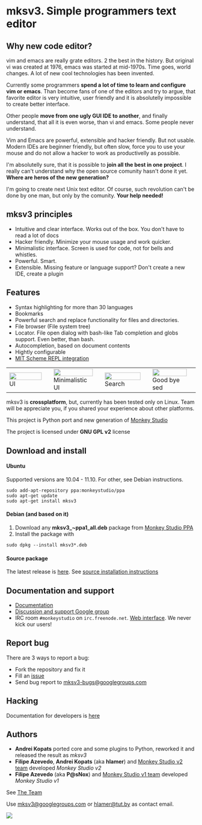 # mksv3. Simple programmers text editor


## Why new code editor?
vim and emacs are really grate editors. 2 the best in the history. But original vi was created at 1976, emacs was started at mid-1970s. Time goes, world changes. A lot of new cool technologies has been invented.

Currently some programmers **spend a lot of time to learn and configure vim or emacs**. Than become fans of one of the editors and try to argue, that favorite editor is very intuitive, user friendly and it is absolutelly impossible to create better interface.

Other people **move from one ugly GUI IDE to another**, and finally understand, that all it is even worse, than vi and emacs. Some people never understand.

Vim and Emacs are powerful, extensible and hacker friendly. But not usable. Modern IDEs are beginner friendly, but often slow, force you to use your mouse and do not allow a hacker to work as productivelly as possible.

I'm absolutelly sure, that it is possible to **join all the best in one project**. I really can't understand why the open source comunity hasn't done it yet. **Where are heros of the new generation?**

I'm going to create next Unix text editor. Of course, such revolution can't be done by one man, but only by the comunity. **Your help needed!**

## mksv3 principles

* Intuitive and clear interface. Works out of the box. You don't have to read a lot of docs
* Hacker friendly. Minimize your mouse usage and work quicker.
* Minimalistic interface. Screen is used for code, not for bells and whistles.
* Powerful. Smart.
* Extensible. Missing feature or language support? Don't create a new IDE, create a plugin

## Features
 * Syntax highlighting for more than 30 languages
 * Bookmarks
 * Powerful search and replace functionality for files and directories.
 * File browser (File system tree)
 * Locator. File open dialog with bash-like Tab completion and globs support. Even better, than bash.
 * Autocompletion, based on document contents
 * Hightly configurable
 * [MIT Scheme REPL integration](https://github.com/hlamer/mksv3/wiki/Scheme-support)

<table frame="void">
    <tr>
        <td width="25%">
            <a href="http://hlamer.github.com/mksv3/screenshots/main-ui.png">
                <img src="http://hlamer.github.com/mksv3/screenshots/preview/main-ui.png" width="100%" height="100%"/>
            </a>
            UI
        <td/>
        <td width="25%">
            <a href="http://hlamer.github.com/mksv3/screenshots/minimal.png">
                <img src="http://hlamer.github.com/mksv3/screenshots/preview/minimal.png" width="100%" height="100%"/>
            </a>
            Minimalistic UI
        <td/>
        <td width="25%">
            <a href="http://hlamer.github.com/mksv3/screenshots/search.png">
                <img src="http://hlamer.github.com/mksv3/screenshots/preview/search.png" width="100%" height="100%"/>
            </a>
            Search
        <td/>
        <td width="25%">
            <a href="http://hlamer.github.com/mksv3/screenshots/search-replace.png">
                <img src="http://hlamer.github.com/mksv3/screenshots/preview/search-replace.png" width="100%" height="100%"/>
            </a>
            Good bye sed
        <td/>
    <tr/>
<table/>

mksv3 is **crossplatform**, but, currently has been tested only on Linux. Team will be appreciate you, if you shared your experience about other platforms.

This project is Python port and new generation of [Monkey Studio](http://monkeystudio.org)

The project is licensed under **GNU GPL v2** license

## Download and install

#### Ubuntu

Supported versions are 10.04 - 11.10. For other, see Debian instructions.

    sudo add-apt-repository ppa:monkeystudio/ppa
    sudo apt-get update
    sudo apt-get install mksv3
    

#### Debian (and based on it)


1. Download any **mksv3_<version>~ppa1_all.deb** package from [Monkey Studio PPA](https://launchpad.net/~monkeystudio/+archive/ppa/+packages)
2. Install the package with

`sudo dpkg --install mksv3*.deb`

#### Source package

The latest release is [here](https://github.com/hlamer/mksv3/tags). See [source installation instructions](https://github.com/hlamer/mksv3/wiki/source-installation-instructions)

## Documentation and support


* [Documentation](https://github.com/hlamer/mksv3/wiki/Documentation-for-users)
* [Discussion and support Google group](http://groups.google.com/group/mksv3)
* IRC room `#monkeystudio` on `irc.freenode.net`. [Web interface](http://monkeystudio.org/irc). We never kick our users!


## Report bug

There are 3 ways to report a bug:

* Fork the repository and fix it
* Fill an [issue](https://github.com/hlamer/mksv3/issues)
* Send bug report to mksv3-bugs@googlegroups.com

## Hacking

Documentation for developers is [here](http://hlamer.github.com/mksv3/)


## Authors

* **Andrei Kopats** ported core and some plugins to Python, reworked it and released the result as *mksv3*
* **Filipe Azevedo**, **Andrei Kopats** (aka **hlamer**) and [Monkey Studio v2 team](http://monkeystudio.org/team) developed *Monkey Studio v2*
* **Filipe Azevedo** (aka **P@sNox**) and [Monkey Studio v1 team](http://monkeystudio.org/node/17) developed *Monkey Studio v1*

See [The Team](https://github.com/hlamer/mksv3/wiki/Team)


Use mksv3@googlegroups.com or hlamer@tut.by as contact email.

<a href="https://sourceforge.net/donate/index.php?group_id=163493" target="_blank"> <img src="https://images-ssl.sourceforge.net/images/project-support.jpg"/></a>
